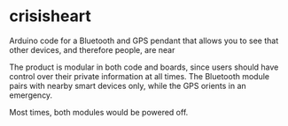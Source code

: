 # crisisheart
Arduino code for a Bluetooth and GPS pendant that allows you to see that other devices, and therefore people, are near

The product is modular in both code and boards, since users should have control over their private information at all times.  The Bluetooth module pairs with nearby smart devices only, while the GPS orients in an emergency.

Most times, both modules would be powered off.
